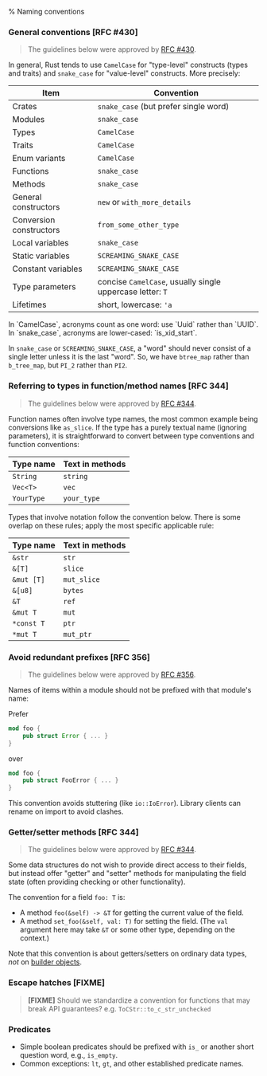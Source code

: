 % Naming conventions

### General conventions [RFC #430]

> The guidelines below were approved by [RFC #430](https://github.com/rust-lang/rfcs/pull/430).

In general, Rust tends to use `CamelCase` for "type-level" constructs
(types and traits) and `snake_case` for "value-level" constructs. More
precisely:

| Item | Convention |
| ---- | ---------- |
| Crates | `snake_case` (but prefer single word) |
| Modules | `snake_case` |
| Types | `CamelCase` |
| Traits | `CamelCase` |
| Enum variants | `CamelCase` |
| Functions | `snake_case` |
| Methods | `snake_case` |
| General constructors | `new` or `with_more_details` |
| Conversion constructors | `from_some_other_type` |
| Local variables | `snake_case` |
| Static variables | `SCREAMING_SNAKE_CASE` |
| Constant variables | `SCREAMING_SNAKE_CASE` |
| Type parameters | concise `CamelCase`, usually single uppercase letter: `T` |
| Lifetimes | short, lowercase: `'a` |

<p>
In `CamelCase`, acronyms count as one word: use `Uuid` rather than
`UUID`.  In `snake_case`, acronyms are lower-cased: `is_xid_start`.

In `snake_case` or `SCREAMING_SNAKE_CASE`, a "word" should never
consist of a single letter unless it is the last "word". So, we have
`btree_map` rather than `b_tree_map`, but `PI_2` rather than `PI2`.

### Referring to types in function/method names [RFC 344]

> The guidelines below were approved by [RFC #344](https://github.com/rust-lang/rfcs/pull/344).

Function names often involve type names, the most common example being conversions
like `as_slice`. If the type has a purely textual name (ignoring parameters), it
is straightforward to convert between type conventions and function conventions:

Type name | Text in methods
--------- | ---------------
`String`  | `string`
`Vec<T>`  | `vec`
`YourType`| `your_type`

Types that involve notation follow the convention below. There is some
overlap on these rules; apply the most specific applicable rule:

Type name | Text in methods
--------- | ---------------
`&str`    | `str`
`&[T]`    | `slice`
`&mut [T]`| `mut_slice`
`&[u8]`   | `bytes`
`&T`      | `ref`
`&mut T`  | `mut`
`*const T`| `ptr`
`*mut T`  | `mut_ptr`

### Avoid redundant prefixes [RFC 356]

> The guidelines below were approved by [RFC #356](https://github.com/rust-lang/rfcs/pull/356).

Names of items within a module should not be prefixed with that module's name:

Prefer

``` rust
mod foo {
    pub struct Error { ... }
}
```

over

``` rust
mod foo {
    pub struct FooError { ... }
}
```

This convention avoids stuttering (like `io::IoError`). Library clients can
rename on import to avoid clashes.

### Getter/setter methods [RFC 344]

> The guidelines below were approved by [RFC #344](https://github.com/rust-lang/rfcs/pull/344).

Some data structures do not wish to provide direct access to their fields, but
instead offer "getter" and "setter" methods for manipulating the field state
(often providing checking or other functionality).

The convention for a field `foo: T` is:

* A method `foo(&self) -> &T` for getting the current value of the field.
* A method `set_foo(&self, val: T)` for setting the field. (The `val` argument
  here may take `&T` or some other type, depending on the context.)

Note that this convention is about getters/setters on ordinary data types, *not*
on [builder objects](../ownership/builders.html).

### Escape hatches [FIXME]

> **[FIXME]** Should we standardize a convention for functions that may break API
> guarantees? e.g. `ToCStr::to_c_str_unchecked`

### Predicates

* Simple boolean predicates should be prefixed with `is_` or another
  short question word, e.g., `is_empty`.
* Common exceptions: `lt`, `gt`, and other established predicate names.
